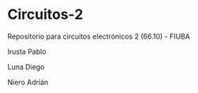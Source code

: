 # Circuitos-2
Repositorio para circuitos electrónicos 2 (66.10) - FIUBA

Irusta Pablo

Luna Diego

Niero Adrián

